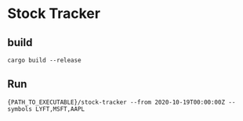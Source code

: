 # Stock Tracker

## build

```
cargo build --release
```

## Run

```
{PATH_TO_EXECUTABLE}/stock-tracker --from 2020-10-19T00:00:00Z --symbols LYFT,MSFT,AAPL
```
